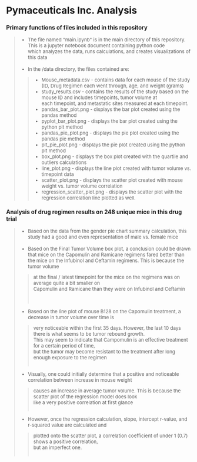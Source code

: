 <font size="2.5">
  
# Pymaceuticals Inc. Analysis

### Primary functions of files included in this repository
> - The file named "main.ipynb" is in the main directory of this repository.  This is a jupyter notebook document containing python code<br>
> which analyzes the data, runs calculations, and creates visualizations of this data<br><br>
> - In the /data directory, the files contained are:<br>
> > - Mouse_metadata.csv - contains data for each mouse of the study (ID, Drug Regimen each went through, age, and weight (grams)<br>
> > - study_results.csv - contains the results of the study based on the mouse ID and includes timepoints, tumor volume at <br>
> > each timepoint, and metastatic sites measured at each timepoint.<br>
> > - pandas_bar_plot.png - displays the bar plot created using the pandas method<br>
> > - pyplot_bar_plot.png - displays the bar plot created using the python plt method<br>
> > - pandas_pie_plot.png - displays the pie plot created using the pandas pie method<br>
> > - plt_pie_plot.png - displays the pie plot created using the python plt method<br>
> > - box_plot.png - displays the box plot created with the quartile and outliers calculations<br>
> > - line_plot.png - displays the line plot created with tumor volume vs. timepoint data<br>
> > - scatter_plot.png - displays the scatter plot created with mouse weight vs. tumor volume correlation<br>
> > - regression_scatter_plot.png - displays the scatter plot with the regression correlation line plotted as well.<br>

### Analysis of drug regimen results on 248 unique mice in this drug trial
> - Based on the data from the gender pie chart summary calculation, this study had a good and even representation of male vs. female mice<br><br>
> - Based on the Final Tumor Volume box plot, a conclusion could be drawn that mice on the Capomulin and Ramicane
> regimens fared better than the mice on the Infubinol and Ceftamin regimens. This is because the tumor volume<br>
> > at the final / latest timepoint for the mice on the regimens was on average quite a bit smaller on<br>
> > Capomulin and Ramicane than they were on Infubinol and Ceftamin<br><br><br>
> - Based on the line plot of mouse B128 on the Capomulin treatment, a decrease in tumor volume over time is<br>
> > very noticeable within the first 35 days. However, the last 10 days there is what seems to be tumor rebound growth.<br>
> > This may seem to indicate that Campomulin is an effective treatment for a certain period of time,<br>
> > but the tumor may become resistant to the treatment after long enough exposure to the regimen<br><br>
> - Visually, one could initially determine that a positive and noticeable correlation between increase in mouse weight<br>
> > causes an increase in average tumor volume. This is because the scatter plot of the regression model does look<br>
> > like a very positive correlation at first glance<br><br>
> - However, once the regression calculation, slope, intercept r-value, and r-squared value are calculated and<br>
> > plotted onto the scatter plot, a correlation coefficient of under 1 (0.7) shows a positive correlation,<br>
> > but an imperfect one. <br><br>

